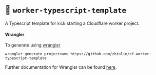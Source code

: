 # 👷 `worker-typescript-template`

A Typescript template for kick starting a Cloudflare worker project.

#### Wrangler

To generate using [wrangler](https://github.com/cloudflare/wrangler)

```
wrangler generate projectname https://github.com/zbinlin/cf-worker-typescript-template
```

Further documentation for Wrangler can be found [here](https://developers.cloudflare.com/workers/tooling/wrangler).
